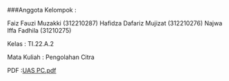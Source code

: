 ###Anggota Kelompok :

Faiz Fauzi Muzakki (312210287)
Hafidza Dafariz Mujizat (312210276)
Najwa Iffa Fadhila (31210275)

Kelas : TI.22.A.2

Mata Kuliah : Pengolahan Citra

PDF  :[UAS PC.pdf](https://github.com/user-attachments/files/16115358/UAS.PC.pdf)
